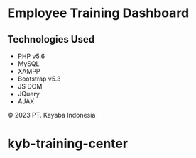 # Employee Training Dashboard

## Technologies Used

- PHP v5.6
- MySQL
- XAMPP
- Bootstrap v5.3
- JS DOM
- JQuery
- AJAX

&copy; 2023 PT. Kayaba Indonesia
# kyb-training-center
